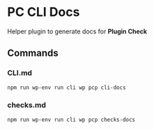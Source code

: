 # PC CLI Docs

Helper plugin to generate docs for **Plugin Check**

## Commands

### CLI.md

```bash
npm run wp-env run cli wp pcp cli-docs
```

### checks.md

```bash
npm run wp-env run cli wp pcp checks-docs
```
